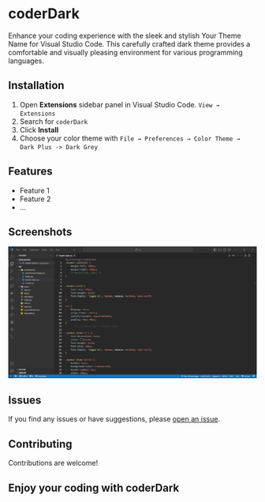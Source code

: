 # coderDark

Enhance your coding experience with the sleek and stylish Your Theme Name for Visual Studio Code. This carefully crafted dark theme provides a comfortable and visually pleasing environment for various programming languages.
 

## Installation

1. Open **Extensions** sidebar panel in Visual Studio Code. `View → Extensions`
2. Search for `coderDark`
3. Click **Install**
4. Choose your color theme with `File → Preferences → Color Theme → Dark Plus -> Dark Grey`

## Features

- Feature 1
- Feature 2
- ...

## Screenshots

![Alt text](screenshots/css-ss.png)

## Issues

If you find any issues or have suggestions, please [open an issue](https://github.com/MB-44/coder-dark-theme/issues).

## Contributing

Contributions are welcome! 


## Enjoy your coding with coderDark
